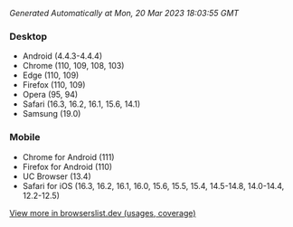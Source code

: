 _Generated Automatically at Mon, 20 Mar 2023 18:03:55 GMT_

### Desktop

- Android (4.4.3-4.4.4)
- Chrome (110, 109, 108, 103)
- Edge (110, 109)
- Firefox (110, 109)
- Opera (95, 94)
- Safari (16.3, 16.2, 16.1, 15.6, 14.1)
- Samsung (19.0)

### Mobile

- Chrome for Android (111)
- Firefox for Android (110)
- UC Browser (13.4)
- Safari for iOS (16.3, 16.2, 16.1, 16.0, 15.6, 15.5, 15.4, 14.5-14.8, 14.0-14.4, 12.2-12.5)

[View more in browserslist.dev (usages, coverage)](https://browserslist.dev/?q=PjAuMiUsbm90IGRlYWQsbm90IG9wX21pbmkgYWxs)
